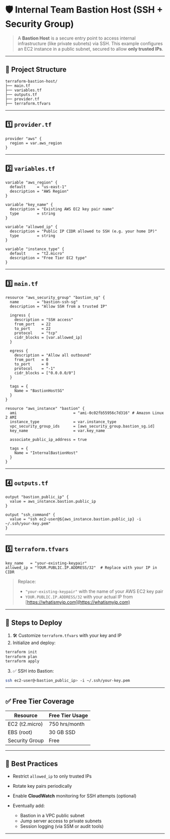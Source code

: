 # 🛡️ Internal Team Bastion Host (SSH + Security Group)

> A **Bastion Host** is a secure entry point to access internal infrastructure (like private subnets) via SSH. This example configures an EC2 instance in a public subnet, secured to allow **only trusted IPs**.

---

## 📁 Project Structure

```
terraform-bastion-host/
├── main.tf
├── variables.tf
├── outputs.tf
├── provider.tf
├── terraform.tfvars
```

---

## 1️⃣ `provider.tf`

```hcl
provider "aws" {
  region = var.aws_region
}
```

---

## 2️⃣ `variables.tf`

```hcl
variable "aws_region" {
  default     = "us-east-1"
  description = "AWS Region"
}

variable "key_name" {
  description = "Existing AWS EC2 key pair name"
  type        = string
}

variable "allowed_ip" {
  description = "Public IP CIDR allowed to SSH (e.g. your home IP)"
  type        = string
}

variable "instance_type" {
  default     = "t2.micro"
  description = "Free Tier EC2 type"
}
```

---

## 3️⃣ `main.tf`

```hcl
resource "aws_security_group" "bastion_sg" {
  name        = "bastion-ssh-sg"
  description = "Allow SSH from a trusted IP"

  ingress {
    description = "SSH access"
    from_port   = 22
    to_port     = 22
    protocol    = "tcp"
    cidr_blocks = [var.allowed_ip]
  }

  egress {
    description = "Allow all outbound"
    from_port   = 0
    to_port     = 0
    protocol    = "-1"
    cidr_blocks = ["0.0.0.0/0"]
  }

  tags = {
    Name = "BastionHostSG"
  }
}

resource "aws_instance" "bastion" {
  ami                         = "ami-0c02fb55956c7d316" # Amazon Linux 2 AMI
  instance_type               = var.instance_type
  vpc_security_group_ids      = [aws_security_group.bastion_sg.id]
  key_name                    = var.key_name

  associate_public_ip_address = true

  tags = {
    Name = "InternalBastionHost"
  }
}
```

---

## 4️⃣ `outputs.tf`

```hcl
output "bastion_public_ip" {
  value = aws_instance.bastion.public_ip
}

output "ssh_command" {
  value = "ssh ec2-user@${aws_instance.bastion.public_ip} -i ~/.ssh/your-key.pem"
}
```

---

## 5️⃣ `terraform.tfvars`

```hcl
key_name   = "your-existing-keypair"
allowed_ip = "YOUR.PUBLIC.IP.ADDRESS/32"  # Replace with your IP in CIDR
```

> Replace:
>
> - `"your-existing-keypair"` with the name of your AWS EC2 key pair
> - `YOUR.PUBLIC.IP.ADDRESS/32` with your actual IP from [https://whatismyip.com](https://whatismyip.com)

---

## 🚀 Steps to Deploy

1. 🛠 Customize `terraform.tfvars` with your key and IP
2. Initialize and deploy:

```bash
terraform init
terraform plan
terraform apply
```

3. ✅ SSH into Bastion:

```bash
ssh ec2-user@<bastion_public_ip> -i ~/.ssh/your-key.pem
```

---

## ✅ Free Tier Coverage

| Resource       | Free Tier Usage |
| -------------- | --------------- |
| EC2 (t2.micro) | 750 hrs/month   |
| EBS (root)     | 30 GB SSD       |
| Security Group | Free            |

---

## 🔐 Best Practices

- Restrict `allowed_ip` to only trusted IPs
- Rotate key pairs periodically
- Enable **CloudWatch** monitoring for SSH attempts (optional)
- Eventually add:

  - Bastion in a VPC public subnet
  - Jump server access to private subnets
  - Session logging (via SSM or audit tools)

---
